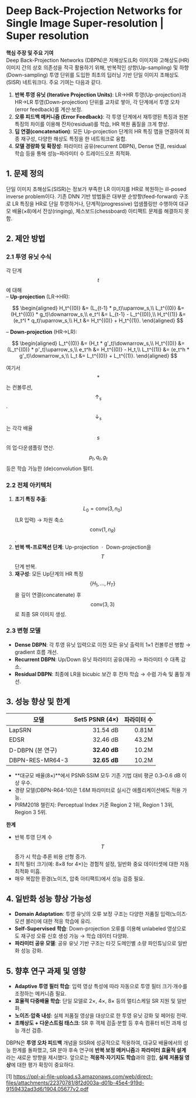 # Deep Back-Projection Networks for Single Image Super-resolution | Super resolution

**핵심 주장 및 주요 기여**  
Deep Back-Projection Networks (DBPN)은 저해상도(LR) 이미지와 고해상도(HR) 이미지 간의 상호 의존성을 적극 활용하기 위해, 반복적인 상향(Up-sampling) 및 하향(Down-sampling) 투영 단위를 도입한 최초의 딥러닝 기반 단일 이미지 초해상도(SISR) 네트워크다. 주요 기여는 다음과 같다.  
1. **반복 투영 유닛 (Iterative Projection Units)**: LR→HR 투영(Up-projection)과 HR→LR 투영(Down-projection) 단위를 교차로 쌓아, 각 단계에서 투영 오차(error feedback)를 계산·보정.  
2. **오류 피드백 메커니즘 (Error Feedback)**: 각 투영 단계에서 재투영된 특징과 원본 특징의 차이를 이용해 잔차(residual)를 학습, HR 복원 품질을 크게 향상.  
3. **딥 연결(concatenation)**: 모든 Up-projection 단계의 HR 특징 맵을 연결하여 최종 재구성, 다양한 해상도 특징을 한 네트워크로 융합.  
4. **모델 경량화 및 확장성**: 파라미터 공유(recurrent DBPN), Dense 연결, residual 학습 등을 통해 성능–파라미터 수 트레이드오프 최적화.

## 1. 문제 정의  
단일 이미지 초해상도(SISR)는 정보가 부족한 LR 이미지를 HR로 복원하는 ill-posed inverse problem이다. 기존 DNN 기반 방법들은 대부분 순방향(feed-forward) 구조로 LR 특징을 HR로 단일 투영하거나, 단계적(progressive) 업샘플링만 수행하여 대규모 배율(×8)에서 잔상(ringing), 체스보드(chessboard) 아티팩트 문제를 해결하지 못함.

## 2. 제안 방법  

### 2.1 투영 유닛 수식  
각 단계 $$t$$에 대해  
– **Up-projection** (LR→HR):  

$$
\begin{aligned}
H_t^{(0)} &= (L_{t-1} * p_t)\uparrow_s,\\
L_t^{(0)} &= (H_t^{(0)} * g_t)\downarrow_s,\\
e_t^l &= L_{t-1} - L_t^{(0)},\\
H_t^{(1)} &= (e_t^l * q_t)\uparrow_s,\\
H_t &= H_t^{(0)} + H_t^{(1)}.
\end{aligned}
$$

– **Down-projection** (HR→LR):  

$$
\begin{aligned}
L_t^{(0)} &= (H_t * g'_t)\downarrow_s,\\
H_t^{(0)} &= (L_t^{(0)} * p'_t)\uparrow_s,\\
e_t^h &= H_t^{(0)} - H_t,\\
L_t^{(1)} &= (e_t^h * g'_t)\downarrow_s,\\
L_t &= L_t^{(0)} + L_t^{(1)}.
\end{aligned}
$$

여기서 $$*$$는 컨볼루션, $$\uparrow_s$$ · $$\downarrow_s$$는 각각 배율 $$s$$의 업·다운샘플링 연산. $$p_t, q_t, g_t$$ 등은 학습 가능한 (de)convolution 필터.

### 2.2 전체 아키텍처  
1. **초기 특징 추출**: $$L_0 = \mathrm{conv}(3,n_0)$$(LR 입력) → 차원 축소 $$\mathrm{conv}(1,n_R)$$.  
2. **반복 백-프로젝션 단계**: Up-projection ㆍ Down-projection을 $$T$$단계 반복.  
3. **재구성**: 모든 Up단계의 HR 특징 $$\{H_1,\dots,H_T\}$$을 깊이 연결(concatenate) 후 $$\mathrm{conv}(3,3)$$로 최종 SR 이미지 생성.

### 2.3 변형 모델  
- **Dense DBPN**: 각 투영 유닛 입력으로 이전 모든 유닛 출력의 1×1 컨볼루션 병합 → gradient 흐름 개선.  
- **Recurrent DBPN**: Up/Down 유닛 파라미터 공유(재귀) → 파라미터 수 대폭 감소.  
- **Residual DBPN**: 최종에 LR을 bicubic 보간 후 잔차 학습 → 수렴 가속 및 품질 개선.

## 3. 성능 향상 및 한계  

| 모델            | Set5 PSNR (4×) | 파라미터 수 |
|-----------------|---------------:|------------:|
| LapSRN          |       31.54 dB |       0.81M |
| EDSR            |       32.46 dB |      43.2M  |
| D-DBPN (본 연구) | **32.40 dB**   |      10.2M  |
| DBPN-RES-MR64-3 | **32.65 dB**   |      10.2M  |

- **대규모 배율(8×)**에서 PSNR·SSIM 모두 기존 기법 대비 평균 0.3–0.6 dB 이상 우수.  
- 경량 모델(DBPN-R64-10)은 1.6M 파라미터로 실시간 애플리케이션에도 적용 가능.  
- PIRM2018 챌린지: Perceptual Index 기준 Region 2 1위, Region 1 3위, Region 3 5위.

**한계**  
- 반복 투영 단계 수 $$T$$ 증가 시 학습·추론 비용 선형 증가.  
- 최적 필터 크기(예: 8×8 for 4×)는 경험적 설정, 일반화 중요 데이터셋에 대한 자동 최적화 미흡.  
- 매우 복잡한 환경(노이즈, 압축 아티팩트)에서 성능 검증 필요.

## 4. 일반화 성능 향상 가능성  
- **Domain Adaptation**: 투영 유닛의 오류 보정 구조는 다양한 저품질 입력(노이즈·모션 블러)에 대한 적응 학습에 유리.  
- **Self-Supervised 학습**: Down-projection 오류를 이용해 unlabeled 영상으로도 재구성 오류 신호 생성 가능 → 학습 데이터 다양화.  
- **파라미터 공유 모델**: 공유 유닛 기반 구조는 타깃 도메인별 소량 파인튜닝으로 일반화 성능 강화.

## 5. 향후 연구 과제 및 영향  
- **Adaptive 투영 필터 학습**: 입력 영상 특성에 따라 자동으로 투영 필터 크기·개수를 조정하는 메커니즘 필요.  
- **효율적 다중배율 학습**: 단일 모델로 2×, 4×, 8× 등의 멀티스케일 SR 지원 및 일반화.  
- **노이즈·압축 내성**: 실제 저품질 영상을 대상으로 한 투영 유닛 강화 및 페어링 전략.  
- **초해상도 + 다운스트림 태스크**: SR 후 객체 검출·분할 등 후속 컴퓨터 비전 과제 성능 개선 검증.

DBPN은 **투영 오차 피드백** 개념을 SISR에 성공적으로 적용하여, 대규모 배율에서의 성능 한계를 돌파했고, SR 분야 후속 연구에 **반복 보정 메커니즘**과 **파라미터 효율적 설계**라는 새로운 방향을 제시했다. 앞으로는 **적응적·자기지도 학습**과의 결합, **실제 저품질 영상**에 대한 평가 확장이 중요하다.

[1] https://ppl-ai-file-upload.s3.amazonaws.com/web/direct-files/attachments/22370781/8f2d003a-d01b-45e4-919d-9159432ad3d6/1904.05677v2.pdf
